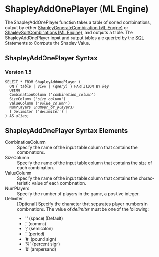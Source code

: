 <div class="nested0" aria-labelledby="ariaid-title1" topicindex="1" topicid="ihm1507069875331" id="ihm1507069875331"><h1 class="title topictitle1" id="ariaid-title1">ShapleyAddOnePlayer (ML Engine)</h1><div class="body conbody">
<p class="p">The ShapleyAddOnePlayer function takes a table of sorted combinations, output by either <a href="rem1558448554625.md#ixr1510338180588">ShapleyGenerateCombination (ML Engine)</a> or <a href="vrt1558448640648.md#jtk1507069294341">ShapleySortCombinations (ML Engine)</a>, and outputs a table. The ShapleyAddOnePlayer input and output tables are queried by the <a href="mao1507070359696.md">SQL Statements to Compute the Shapley Value</a>.</p></div><div class="topic reference nested1" aria-labelledby="ariaid-title2" topicindex="2" topicid="dgy1507069934741" xml:lang="en-us" lang="en-us" id="dgy1507069934741">
<h2 class="title topictitle2" id="ariaid-title2">ShapleyAddOnePlayer Syntax</h2><div class="body refbody"><div class="section" id="dgy1507069934741__section_N1000E_N1000C_N10001">
<h3 class="title sectiontitle">Version <span>1.5</span></h3><pre class="pre codeblock" xml:space="preserve"><code>SELECT * FROM ShapleyAddOnePlayer (
  <span>ON { <var class="keyword varname">table</var> | <var class="keyword varname">view</var> | (<var class="keyword varname">query</var>) }</span> PARTITION BY <var class="keyword varname">key</var>
  USING
  CombinationColumn ('<var class="keyword varname">combination_column</var>')
  SizeColumn ('<var class="keyword varname">size_column</var>')
  ValueColumn ('<var class="keyword varname">value_column</var>')
  NumPlayers (<var class="keyword varname">number_of_players</var>)
  [ Delimiter ('<var class="keyword varname">delimiter</var>') ]
) AS <var class="keyword varname">alias</var>;</code></pre></div></div></div><div class="topic reference nested1" aria-labelledby="ariaid-title3" topicindex="3" topicid="vme1507070009738" xml:lang="en-us" lang="en-us" id="vme1507070009738">
<h2 class="title topictitle2" id="ariaid-title3">ShapleyAddOnePlayer Syntax Elements</h2><div class="body refbody"><div class="section" id="vme1507070009738__section_N10011_N1000E_N10001"><dl class="dl parml"><dt class="dt pt dlterm">CombinationColumn</dt><dd class="dd pd">Specify the name of the input table column that contains the combinations.</dd><dt class="dt pt dlterm">SizeColumn</dt><dd class="dd pd">Specify the name of the input table column that contains the size of each combination.</dd><dt class="dt pt dlterm">ValueColumn</dt><dd class="dd pd">Specify the name of the input table column that contains the characteristic value of each combination.</dd><dt class="dt pt dlterm">NumPlayers</dt><dd class="dd pd">Specify the number of players in the game, a positive integer.</dd><dt class="dt pt dlterm">Delimiter</dt><dd class="dd pd">[Optional] Specify the character that separates player numbers in combinations. The value of <var class="keyword varname">delimiter</var> must be one of the following:
<ul class="ul" id="vme1507070009738__ul_ug4_p55_4x">
<li class="li">' ' (space) (Default)</li>
<li class="li">',' (comma)</li>
<li class="li">';' (semicolon)</li>
<li class="li">'.' (period)</li>
<li class="li">'#' (pound sign)</li>
<li class="li">'%' (percent sign)</li>
<li class="li">'&amp;' (ampersand)</li></ul></dd></dl></div></div></div></div>
